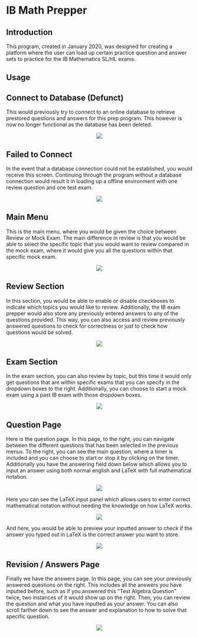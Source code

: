 # IB Math Prepper

## Introduction
This program, created in January 2020, was designed for creating a platform where the user can load up certain practice question and answer sets to practice for the IB Mathematics SL/HL exams.

## Usage
## Connect to Database (Defunct)
This would previously try to connect to an online database to retrieve prestored questions and answers for this prep program. This however is now no longer functional as the database has been deleted.
<p align=center>
    <img src="documentation/db%20connecting.png"/>
</p>

## Failed to Connect
In the event that a database connection could not be established, you would receive this screen. Continuing through the program without a database connection would result it in loading up a offline environment with one review question and one test exam.
<p align=center>
    <img src="documentation/db%20failed.png"/>
</p>

## Main Menu
This is the main menu, where you would be given the choice between Review or Mock Exam. The main difference in review is that you would be able to select the specific topic that you would want to review compared in the mock exam, where it would give you all the questions within that specific mock exam.
<p align=center>
    <img src="documentation/main.png"/>
</p>

## Review Section
In this section, you would be able to enable or disable checkboxes to indicate which topics you would like to review. Additionally, the IB exam prepper would also store any previously entered answers to any of the questions provided. This way, you can also access and review previously answered questions to check for correctness or just to check how questions would be solved.
<p align=center>
    <img src="documentation/review.png"/>
</p>

## Exam Section
In the exam section, you can also review by topic, but this time it would only get questions that are within specific exams that you can specify in the dropdown boxes to the right. Additionally, you can choose to start a mock exam using a past IB exam with those dropdown boxes.
<p align=center>
    <img src="documentation/exam.png"/>
</p>

## Question Page
Here is the question page. In this page, to the right, you can navigate between the different questions that has been selected in the previous menus. To the right, you can see the main question, where a timer is included and you can choose to start or stop it by clicking on the timer. Additionally you have the answering field down below which allows you to input an answer using both normal english and LaTeX with full mathematical notation.
<p align=center>
    <img src="documentation/question%20panel.png"/>
</p>

Here you can see the LaTeX input panel which allows users to enter correct mathematical notation without needing the knowledge on how LaTeX works.
<p align=center>
    <img src="documentation/latex%20inputs.png"/>
</p>

And here, you would be able to preview your inputted answer to check if the answer you typed out in LaTeX is the correct answer you want to store.
<p align=center>
    <img src="documentation/latex%20preview.png"/>
</p>

## Revision / Answers Page
Finally we have the answers page. In this page, you can see your previously answered questions on the right. This includes all the answers you have inputted before, such as if you answered this "Test Algebra Question" twice, two instances of it would show up on the right. Then, you can review the question and what you have inputted as your answer. You can also scroll farther down to see the answer and explanation to how to solve that specific question.
<p align=center>
    <img src="documentation/answer%20explanation%20page.png"/>
</p>